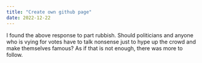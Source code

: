 ```yaml
---
title: "Create own github page"
date: 2022-12-22
---
```



I found the above response to part rubbish. Should politicians and anyone who is vying for votes have to talk 
nonsense just to hype up the crowd and make themselves famous? As if that is not enough, there was more to follow.
